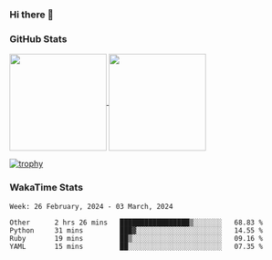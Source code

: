 ### Hi there 👋

### GitHub Stats

<a href="https://github.com/anuraghazra/github-readme-stats">
  <img align="center" height="170px" src="https://github-readme-stats.vercel.app/api/top-langs/?username=tksfjt1024&layout=compact&count_private=true&show_icons=true&show_icons=true&theme=graywhite" />
</a>
<a href="https://github.com/anuraghazra/github-readme-stats">
  <img align="center" height="170px" src="https://github-readme-stats.vercel.app/api?username=tksfjt1024&count_private=true&show_icons=true&show_icons=true&theme=graywhite" />
</a>

[![trophy](https://github-profile-trophy.vercel.app/?username=tksfjt1024)](https://github.com/ryo-ma/github-profile-trophy)

### WakaTime Stats

<!--START_SECTION:waka-->
```text
Week: 26 February, 2024 - 03 March, 2024

Other      2 hrs 26 mins   █████████████████▒░░░░░░░   68.83 % 
Python     31 mins         ███▓░░░░░░░░░░░░░░░░░░░░░   14.55 % 
Ruby       19 mins         ██▒░░░░░░░░░░░░░░░░░░░░░░   09.16 % 
YAML       15 mins         ██░░░░░░░░░░░░░░░░░░░░░░░   07.35 % 
```
<!--END_SECTION:waka-->
